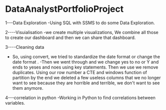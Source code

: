 # DataAnalystPortfolioProject

1---Data Exploration
 -Using SQL with SSMS to do some Data Exploration. 


2----Visuialisation
-we create multiple visualizations, We combine all those to create our dashboard and then we can share that dashboard.

3----Cleaning data
- So, using convert, we tried to standardize the date format or change the date format .
-Then we went through and we change yes to no or Y and ends to yeses and noes using key statements.
Then we use we remove duplicates. Using our row number a CTE and windows function of partition by the end we deleted a few useless columns 
that we no longer want to see because they are horrible and terrible, we don't want to see them anymore. 

4---correlation in python
-Working in Python to find correlations between variables.
